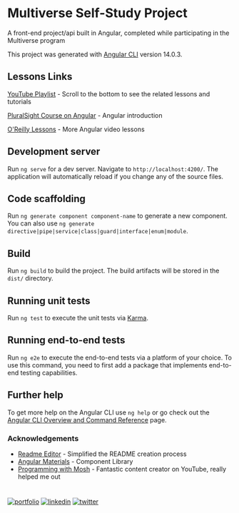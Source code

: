 
# Multiverse Self-Study Project

A front-end project/api built in Angular, completed while participating in the Multiverse program

This project was generated with [Angular CLI](https://github.com/angular/angular-cli) version 14.0.3.

## Lessons Links

[YouTube Playlist](https://youtube.com/playlist?list=PLtgniFeQ_KZvK-sHoQ21kjPzHrGGdmViA) - Scroll to the bottom to see the related lessons and tutorials

[PluralSight Course on Angular](https://app.pluralsight.com/library/courses/angular-2-getting-started-update/table-of-contents) - Angular introduction

[O'Reilly Lessons](https://www.oreilly.com/videos/angular-the/9781788998437/) - More Angular video lessons

## Development server

Run `ng serve` for a dev server. Navigate to `http://localhost:4200/`. The application will automatically reload if you change any of the source files.

## Code scaffolding

Run `ng generate component component-name` to generate a new component. You can also use `ng generate directive|pipe|service|class|guard|interface|enum|module`.

## Build

Run `ng build` to build the project. The build artifacts will be stored in the `dist/` directory.

## Running unit tests

Run `ng test` to execute the unit tests via [Karma](https://karma-runner.github.io).

## Running end-to-end tests

Run `ng e2e` to execute the end-to-end tests via a platform of your choice. To use this command, you need to first add a package that implements end-to-end testing capabilities.

## Further help

To get more help on the Angular CLI use `ng help` or go check out the [Angular CLI Overview and Command Reference](https://angular.io/cli) page.

### Acknowledgements

 - [Readme Editor](https://readme.so/editor) - Simplified the README creation process
 - [Angular Materials](https://material.angular.io/) - Component Library
 - [Programming with Mosh](https://www.youtube.com/c/programmingwithmosh) - Fantastic content creator on YouTube, really helped me out

#
[![portfolio](https://img.shields.io/badge/my_portfolio-000?style=for-the-badge&logo=ko-fi&logoColor=white)](https://studiobebop.games)
[![linkedin](https://img.shields.io/badge/linkedin-0A66C2?style=for-the-badge&logo=linkedin&logoColor=white)](https://www.linkedin.com/in/haley-tobias-019a84132/)
[![twitter](https://img.shields.io/badge/twitter-1DA1F2?style=for-the-badge&logo=twitter&logoColor=white)](https://twitter.com/mrsallhershots)


